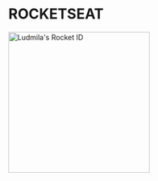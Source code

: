 # ROCKETSEAT
<a href="https://app.rocketseat.com.br/me/ludmila-01678"><img src="https://app.rocketseat.com.br/api/rocketid/share?slug=ludmila-01678&type=card" width="280" alt="Ludmila's Rocket ID"/></a>

